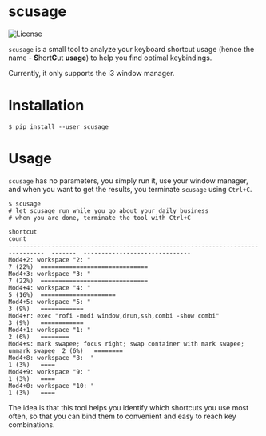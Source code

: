 scusage
=====================================================
![License](https://img.shields.io/github/license/tobi-wan-kenobi/scusage)

`scusage` is a small tool to analyze your keyboard shortcut usage (hence the name -
**S**hort**C**ut **usage**) to help you find optimal keybindings.

Currently, it only supports the i3 window manager.

# Installation

```
$ pip install --user scusage
```

# Usage

`scusage` has no parameters, you simply run it, use your window manager, and
when you want to get the results, you terminate `scusage` using `Ctrl+C`.

```
$ scusage
# let scusage run while you go about your daily business
# when you are done, terminate the tool with Ctrl+C

shortcut                                                                          count
--------------------------------------------------------------------------------  -------  ------------------------------
Mod4+2: workspace "2: "                                                           7 (22%)  ==============================
Mod4+3: workspace "3: "                                                           7 (22%)  ==============================
Mod4+4: workspace "4: "                                                           5 (16%)  =====================
Mod4+5: workspace "5: "                                                           3 (9%)   ============
Mod4+r: exec "rofi -modi window,drun,ssh,combi -show combi"                       3 (9%)   ============
Mod4+1: workspace "1: "                                                           2 (6%)   ========
Mod4+s: mark swapee; focus right; swap container with mark swapee; unmark swapee  2 (6%)   ========
Mod4+8: workspace "8:  "                                                          1 (3%)   ====
Mod4+9: workspace "9: "                                                           1 (3%)   ====
Mod4+0: workspace "10: "                                                          1 (3%)   ====
```

The idea is that this tool helps you identify which shortcuts you use most often,
so that you can bind them to convenient and easy to reach key combinations.
